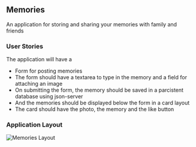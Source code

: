 ## Memories
An application for storing and sharing your memories with family and friends

### User Stories
The application will have a 
- Form for posting memories
- The form should have a textarea to type in the memory and a field for attaching an image
- On submitting the form, the memory should be saved in a parcistent database using json-server
- And the memories should be displayed below the form in a card layout
- The card should have the photo, the memory and the like button

### Application Layout
![Memories Layout](https://njmwasmoringa.github.io/memories/layout.jpg)
